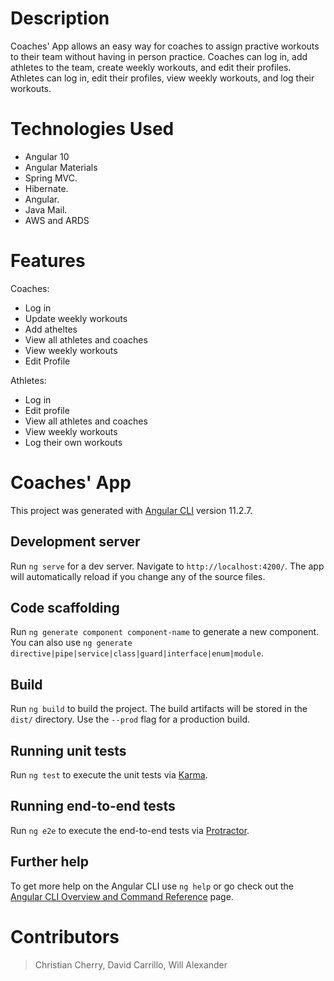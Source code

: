 # Description
Coaches' App allows an easy way for coaches to assign practive workouts to their team without having in person practice. Coaches can log in, add athletes to the team, create weekly workouts, and edit their profiles. Athletes can log in, edit their profiles, view weekly workouts, and log their workouts.

# Technologies Used
- Angular 10
- Angular Materials
- Spring MVC.
- Hibernate.
- Angular.
- Java Mail.
- AWS and ARDS


# Features
Coaches:
- Log in
- Update weekly workouts
- Add atheltes
- View all athletes and coaches
- View weekly workouts
- Edit Profile

Athletes:
- Log in
- Edit profile
- View all athletes and coaches
- View weekly workouts
- Log their own workouts

# Coaches'  App

This project was generated with [Angular CLI](https://github.com/angular/angular-cli) version 11.2.7.

## Development server

Run `ng serve` for a dev server. Navigate to `http://localhost:4200/`. The app will automatically reload if you change any of the source files.

## Code scaffolding

Run `ng generate component component-name` to generate a new component. You can also use `ng generate directive|pipe|service|class|guard|interface|enum|module`.

## Build

Run `ng build` to build the project. The build artifacts will be stored in the `dist/` directory. Use the `--prod` flag for a production build.

## Running unit tests

Run `ng test` to execute the unit tests via [Karma](https://karma-runner.github.io).

## Running end-to-end tests

Run `ng e2e` to execute the end-to-end tests via [Protractor](http://www.protractortest.org/).

## Further help

To get more help on the Angular CLI use `ng help` or go check out the [Angular CLI Overview and Command Reference](https://angular.io/cli) page.

# Contributors
>Christian Cherry,
>David Carrillo,
>Will Alexander
